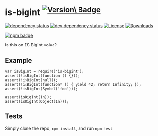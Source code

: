 is-bigint <sup>[![Version\ Badge](https://versionbadg.es/inspect-js/is-bigint.svg)](https://npmjs.org/package/is-bigint)</sup>
==============================================================================================================================

[![dependency status](https://david-dm.org/inspect-js/is-bigint.svg)](https://david-dm.org/inspect-js/is-bigint) [![dev dependency status](https://david-dm.org/inspect-js/is-bigint/dev-status.svg)](https://david-dm.org/inspect-js/is-bigint#info=devDependencies) [![License](https://img.shields.io/npm/l/is-bigint.svg)](LICENSE) [![Downloads](https://img.shields.io/npm/dm/is-bigint.svg)](https://npm-stat.com/charts.html?package=is-bigint)

[![npm badge](https://nodei.co/npm/is-bigint.png?downloads=true&stars=true)](https://npmjs.org/package/is-bigint)

Is this an ES BigInt value?

Example
-------

    var isBigInt = require('is-bigint');
    assert(!isBigInt(function () {}));
    assert(!isBigInt(null));
    assert(!isBigInt(function* () { yield 42; return Infinity; });
    assert(!isBigInt(Symbol('foo')));

    assert(isBigInt(1n));
    assert(isBigInt(Object(1n)));

Tests
-----

Simply clone the repo, `npm install`, and run `npm test`
